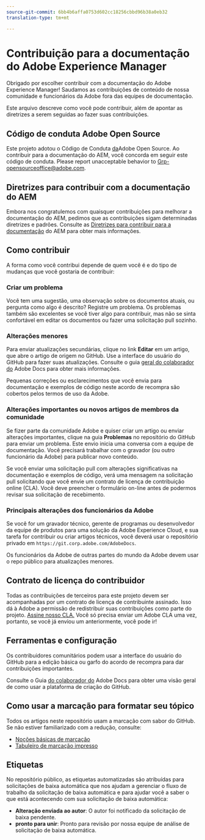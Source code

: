 ```yaml
---
source-git-commit: 6bb4b6affa0753d602cc18256cbbd96b38a0eb32
translation-type: tm+mt

---
```

# Contribuição para a documentação do Adobe Experience Manager

Obrigado por escolher contribuir com a documentação do Adobe Experience Manager! Saudamos as contribuições de conteúdo de nossa comunidade e funcionários da Adobe fora das equipes de documentação.

Este arquivo descreve como você pode contribuir, além de apontar as diretrizes a serem seguidas ao fazer suas contribuições.

## Código de conduta Adobe Open Source

Este projeto adotou o Código de Conduta [da](code-of-conduct.md)Adobe Open Source. Ao contribuir para a documentação do AEM, você concorda em seguir este código de conduta. Please report unacceptable behavior to [Grp-opensourceoffice@adobe.com](mailto:Grp-opensourceoffice@adobe.com).

## Diretrizes para contribuir com a documentação do AEM

Embora nos congratulemos com quaisquer contribuições para melhorar a documentação do AEM, pedimos que as contribuições sigam determinadas diretrizes e padrões. Consulte as [Diretrizes para contribuir para a documentação](guidelines.md) do AEM para obter mais informações.

## Como contribuir

A forma como você contribui depende de quem você é e do tipo de mudanças que você gostaria de contribuir:

### Criar um problema

Você tem uma sugestão, uma observação sobre os documentos atuais, ou pergunta como algo é descrito? Registre um problema. Os problemas também são excelentes se você tiver algo para contribuir, mas não se sinta confortável em editar os documentos ou fazer uma solicitação pull sozinho.

### Alterações menores

Para enviar atualizações secundárias, clique no link **Editar** em um artigo, que abre o artigo de origem no GitHub. Use a interface do usuário do GitHub para fazer suas atualizações. Consulte o guia [geral do colaborador do](https://docs.adobe.com/help/en/contributor/contributor-guide/introduction.html) Adobe Docs para obter mais informações.

Pequenas correções ou esclarecimentos que você envia para documentação e exemplos de código neste acordo de recompra são cobertos pelos termos de uso da Adobe.

### Alterações importantes ou novos artigos de membros da comunidade

Se fizer parte da comunidade Adobe e quiser criar um artigo ou enviar alterações importantes, clique na guia **Problemas** no repositório do GitHub para enviar um problema. Este envio inicia uma conversa com a equipe de documentação. Você precisará trabalhar com o gravador (ou outro funcionário da Adobe) para publicar novo conteúdo.

Se você enviar uma solicitação pull com alterações significativas na documentação e exemplos de código, verá uma mensagem na solicitação pull solicitando que você envie um contrato de licença de contribuição online (CLA). Você deve preencher o formulário on-line antes de podermos revisar sua solicitação de recebimento.

### Principais alterações dos funcionários da Adobe

Se você for um gravador técnico, gerente de programas ou desenvolvedor da equipe de produtos para uma solução da Adobe Experience Cloud, e sua tarefa for contribuir ou criar artigos técnicos, você deverá usar o repositório privado em `https://git.corp.adobe.com/AdobeDocs`.

Os funcionários da Adobe de outras partes do mundo da Adobe devem usar o repo público para atualizações menores.

## Contrato de licença do contribuidor

Todas as contribuições de terceiros para este projeto devem ser acompanhadas por um contrato de licença de contribuinte assinado. Isso dá à Adobe a permissão de redistribuir suas contribuições como parte do projeto. [Assine nosso CLA.](https://opensource.adobe.com/cla.html) Você só precisa enviar um Adobe CLA uma vez, portanto, se você já enviou um anteriormente, você pode ir!

## Ferramentas e configuração

Os contribuidores comunitários podem usar a interface do usuário do GitHub para a edição básica ou garfo do acordo de recompra para dar contribuições importantes.

Consulte o Guia [do colaborador do](https://docs.adobe.com/help/en/contributor/contributor-guide/introduction.html) Adobe Docs para obter uma visão geral de como usar a plataforma de criação do GitHub.

## Como usar a marcação para formatar seu tópico

Todos os artigos neste repositório usam a marcação com sabor do GitHub. Se não estiver familiarizado com a redução, consulte:

* [Noções básicas de marcação](https://help.github.com/articles/getting-started-with-writing-and-formatting-on-github/)
* [Tabuleiro de marcação impresso](https://guides.github.com/pdfs/markdown-cheatsheet-online.pdf)

## Etiquetas

No repositório público, as etiquetas automatizadas são atribuídas para solicitações de baixa automática que nos ajudam a gerenciar o fluxo de trabalho da solicitação de baixa automática e para ajudar você a saber o que está acontecendo com sua solicitação de baixa automática:

* **Alteração enviada ao autor**: O autor foi notificado da solicitação de baixa pendente.
* **pronto para unir**: Pronto para revisão por nossa equipe de análise de solicitação de baixa automática.
